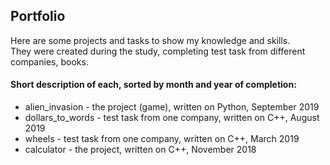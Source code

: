 ## Portfolio
Here are some projects and tasks to show my knowledge and skills.  
They were created during the study, completing test task from different companies, books.  


#### Short description of each, sorted by month and year of completion:  
* alien_invasion - the project (game), written on Python, September 2019  
* dollars_to_words - test task from one company, written on C++, August 2019  
* wheels - test task from one company, written on C++, March 2019  
* calculator - the project, written on C++, November 2018  
